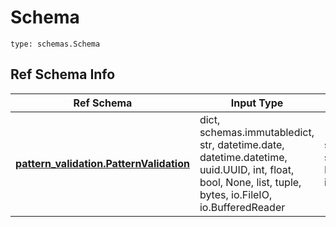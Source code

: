 # Schema
```
type: schemas.Schema
```

## Ref Schema Info
Ref Schema | Input Type | Output Type
---------- | ---------- | -----------
[**pattern_validation.PatternValidation**](../../../../../../../../components/schema/pattern_validation.md) | dict, schemas.immutabledict, str, datetime.date, datetime.datetime, uuid.UUID, int, float, bool, None, list, tuple, bytes, io.FileIO, io.BufferedReader | schemas.immutabledict, str, float, int, bool, None, tuple, bytes, io.FileIO
